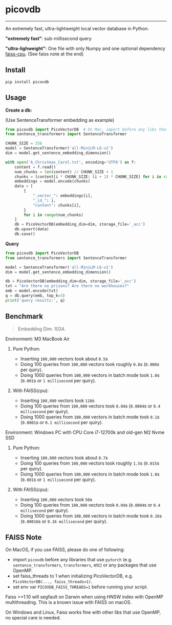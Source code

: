 # picovdb
-----

An extremely fast, ultra-lightweight local vector database in Python.

**"extremely fast"**: sub-millisecond query

**"ultra-lighweight"**: One file with only Numpy and one optional dependency [faiss-cpu](https://pypi.org/project/faiss-cpu/). (See faiss note at the end)

## Install

```shell
pip install picovdb
```

## Usage

**Create a db:**

(Use SentenceTransformer embedding as example)
```python
from picovdb import PicoVectorDB  # On Mac, import before any libs that use pytorch
from sentence_transformers import SentenceTransformer

CHUNK_SIZE = 256
model = SentenceTransformer('all-MiniLM-L6-v2')
dim = model.get_sentence_embedding_dimension()

with open('A_Christmas_Carol.txt', encoding='UTF8') as f:
    content = f.read()
    num_chunks = len(content) // CHUNK_SIZE + 1
    chunks = [content[i * CHUNK_SIZE: (i + 1) * CHUNK_SIZE] for i in range(num_chunks)]
    embeddings = model.encode(chunks)
    data = [
        {
            "_vector_": embeddings[i],
            "_id_": i,
            "content": chunks[i],
        }
        for i in range(num_chunks)
    ]
    db = PicoVectorDB(embedding_dim=dim, storage_file='_acc')
    db.upsert(data)
    db.save()
```

**Query**
```python
from picovdb import PicoVectorDB
from sentence_transformers import SentenceTransformer

model = SentenceTransformer('all-MiniLM-L6-v2')
dim = model.get_sentence_embedding_dimension()

db = PicoVectorDB(embedding_dim=dim, storage_file='_acc')
txt = "Are there no prisons? Are there no workhouses?"
emb = model.encode(txt)
q = db.query(emb, top_k=3)
print('query results:', q)
```

## Benchmark

> Embedding Dim: 1024. 

Environment: M3 MacBook Air

1. Pure Python:
   - Inserting `100,000` vectors took about `0.5`s
   - Doing 100 queries from `100,000` vectors took roughly `0.8`s (`0.008`s per quiry).
   - Doing 1000 queries from `100,000` vectors in batch mode took `1.0`s (`0.001`s or `1 millisecond` per quiry).

2. With FAISS(cpu):
   - Inserting `100,000` vectors took `110`s
   - Doing 100 queries from `100,000` vectors took `0.04`s (`0.0004`s or `0.4 millisecond` per quiry).
   - Doing 1000 queries from `100,000` vectors in batch mode took `0.1`s (`0.0001`s or `0.1 millisecond` per quiry).

Environment: Windows PC with CPU Core i7-12700k and old-gen M2 Nvme SSD

1. Pure Python:
   - Inserting `100,000` vectors took about `0.7`s
   - Doing 100 queries from `100,000` vectors took roughly `1.5`s (`0.015`s per quiry).
   - Doing 1000 queries from `100,000` vectors in batch mode took `1.0`s (`0.001`s or `1 millisecond` per quiry).


2. With FAISS(cpu):
   - Inserting `100,000` vectors took `50`s
   - Doing 100 queries from `100,000` vectors took `0.04`s (`0.0004`s or `0.4 millisecond` per quiry).
   - Doing 1000 queries from `100,000` vectors in batch mode took `0.16`s (`0.00016`s or `0.16 millisecond` per quiry).

## FAISS Note

On MacOS, if you use FAISS, please do one of following:

- import `picovdb` before any libraries that use `pytorch` (e.g. `sentence_transformers`, `transformers`, etc) or any packages that use OpenMP.
- set faiss_threads to 1 when initializing PicoVectorDB, e.g. `PicoVectorDB(..., faiss_threads=1)`.
- set env var `PICOVDB_FAISS_THREADS=1` before running your script.

Faiss >=1.10 will segfault on Darwin when using HNSW index with OpenMP multithreading. This is a known issue with FAISS on macOS.

On Windows and Linux, Faiss works fine with other libs that use OpenMP, no special care is needed.

